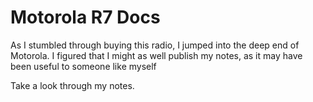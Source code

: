 # Motorola R7 Docs

As I stumbled through buying this radio, I jumped into the deep end of Motorola. I figured that I might as well publish my notes, as it may have been useful to someone like myself


Take a look through my notes. 